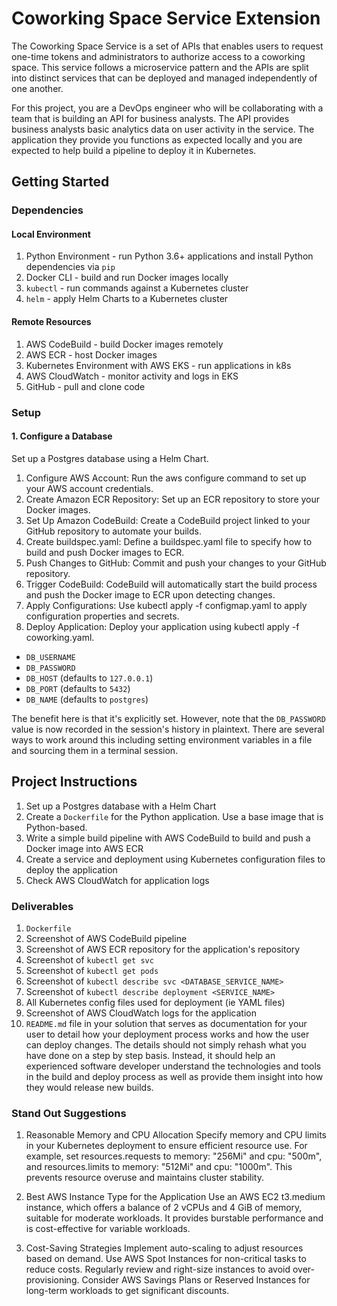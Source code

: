 # Coworking Space Service Extension
The Coworking Space Service is a set of APIs that enables users to request one-time tokens and administrators to authorize access to a coworking space. This service follows a microservice pattern and the APIs are split into distinct services that can be deployed and managed independently of one another.

For this project, you are a DevOps engineer who will be collaborating with a team that is building an API for business analysts. The API provides business analysts basic analytics data on user activity in the service. The application they provide you functions as expected locally and you are expected to help build a pipeline to deploy it in Kubernetes.

## Getting Started

### Dependencies
#### Local Environment
1. Python Environment - run Python 3.6+ applications and install Python dependencies via `pip`
2. Docker CLI - build and run Docker images locally
3. `kubectl` - run commands against a Kubernetes cluster
4. `helm` - apply Helm Charts to a Kubernetes cluster

#### Remote Resources
1. AWS CodeBuild - build Docker images remotely
2. AWS ECR - host Docker images
3. Kubernetes Environment with AWS EKS - run applications in k8s
4. AWS CloudWatch - monitor activity and logs in EKS
5. GitHub - pull and clone code

### Setup
#### 1. Configure a Database
Set up a Postgres database using a Helm Chart.

1. Configure AWS Account: Run the aws configure command to set up your AWS account credentials.
2. Create Amazon ECR Repository: Set up an ECR repository to store your Docker images.
3. Set Up Amazon CodeBuild: Create a CodeBuild project linked to your GitHub repository to automate your builds.
4. Create buildspec.yaml: Define a buildspec.yaml file to specify how to build and push Docker images to ECR.
5. Push Changes to GitHub: Commit and push your changes to your GitHub repository.
6. Trigger CodeBuild: CodeBuild will automatically start the build process and push the Docker image to ECR upon detecting changes.
7. Apply Configurations: Use kubectl apply -f configmap.yaml to apply configuration properties and secrets.
8. Deploy Application: Deploy your application using kubectl apply -f coworking.yaml.


* `DB_USERNAME`
* `DB_PASSWORD`
* `DB_HOST` (defaults to `127.0.0.1`)
* `DB_PORT` (defaults to `5432`)
* `DB_NAME` (defaults to `postgres`)

The benefit here is that it's explicitly set. However, note that the `DB_PASSWORD` value is now recorded in the session's history in plaintext. There are several ways to work around this including setting environment variables in a file and sourcing them in a terminal session.

## Project Instructions
1. Set up a Postgres database with a Helm Chart
2. Create a `Dockerfile` for the Python application. Use a base image that is Python-based.
3. Write a simple build pipeline with AWS CodeBuild to build and push a Docker image into AWS ECR
4. Create a service and deployment using Kubernetes configuration files to deploy the application
5. Check AWS CloudWatch for application logs

### Deliverables
1. `Dockerfile`
2. Screenshot of AWS CodeBuild pipeline
3. Screenshot of AWS ECR repository for the application's repository
4. Screenshot of `kubectl get svc`
5. Screenshot of `kubectl get pods`
6. Screenshot of `kubectl describe svc <DATABASE_SERVICE_NAME>`
7. Screenshot of `kubectl describe deployment <SERVICE_NAME>`
8. All Kubernetes config files used for deployment (ie YAML files)
9. Screenshot of AWS CloudWatch logs for the application
10. `README.md` file in your solution that serves as documentation for your user to detail how your deployment process works and how the user can deploy changes. The details should not simply rehash what you have done on a step by step basis. Instead, it should help an experienced software developer understand the technologies and tools in the build and deploy process as well as provide them insight into how they would release new builds.


### Stand Out Suggestions
1. Reasonable Memory and CPU Allocation
   Specify memory and CPU limits in your Kubernetes deployment to ensure efficient resource use. For example, set resources.requests to memory: "256Mi" and cpu: "500m", and resources.limits to memory: "512Mi" and cpu: "1000m". This prevents resource overuse and maintains cluster stability.

2. Best AWS Instance Type for the Application
   Use an AWS EC2 t3.medium instance, which offers a balance of 2 vCPUs and 4 GiB of memory, suitable for moderate workloads. It provides burstable performance and is cost-effective for variable workloads.

3. Cost-Saving Strategies
   Implement auto-scaling to adjust resources based on demand. Use AWS Spot Instances for non-critical tasks to reduce costs. Regularly review and right-size instances to avoid over-provisioning. Consider AWS Savings Plans or Reserved Instances for long-term workloads to get significant discounts.
